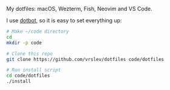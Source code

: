 My dotfiles: macOS, Wezterm, Fish, Neovim and VS Code.

I use [dotbot](https://github.com/anishathalye/dotbot/), so it is easy to set everything up:

```sh
# Make ~/code directory
cd
mkdir -p code

# Clone this repo
git clone https://github.com/vrslev/dotfiles code/dotfiles

# Run install script
cd code/dotfiles
./install
```
